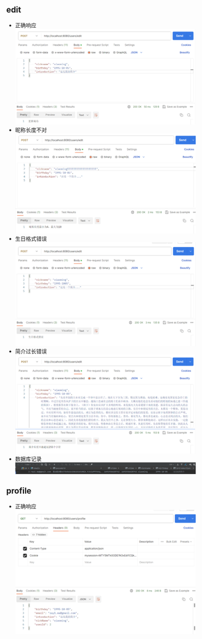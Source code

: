 ## edit

- 正确响应
![edit_success.png](edit_success.png)
- 昵称长度不对
![edit_nickname_err.png](edit_nickname_err.png)
- 生日格式错误
![edit_birthday_err.png](edit_birthday_err.png)
- 简介过长错误
![intro_err.png](intro_err.png)
- 数据库记录
![mysql_id_2.png](mysql_id_2.png)
## profile
- 正确响应
![profile_success.png](profile_success.png)